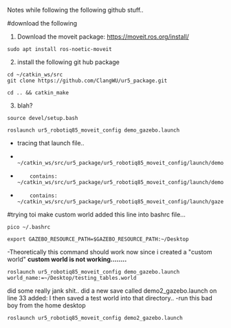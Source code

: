 Notes while following the following github stuff..

#download the following

1. Download the moveit package: https://moveit.ros.org/install/
```
sudo apt install ros-noetic-moveit
```
2.  install the following git hub package
```
cd ~/catkin_ws/src
git clone https://github.com/ClangWU/ur5_package.git
```
```
cd .. && catkin_make
```
3. blah?
```
source devel/setup.bash
```
```
roslaunch ur5_robotiq85_moveit_config demo_gazebo.launch
```
- tracing that launch file..
-         ~/catkin_ws/src/ur5_package/ur5_robotiq85_moveit_config/launch/demo_gazebo.launch
-         contains: ~/catkin_ws/src/ur5_package/ur5_robotiq85_moveit_config/launch/demo.launch
-         contains: ~/catkin_ws/src/ur5_package/ur5_robotiq85_moveit_config/launch/gazebo.launch
        
#trying toi make custom world
added this line into bashrc file...
```
pico ~/.bashrc

```
```
export GAZEBO_RESOURCE_PATH=$GAZEBO_RESOURCE_PATH:~/Desktop 
```
-Theoretically this command should work now since i created a "custom world"
**custom world is not working........**

```
roslaunch ur5_robotiq85_moveit_config demo_gazebo.launch world_name:=~/Desktop/testing_tables.world

```
did some really jank shit.. did a new save called demo2_gazebo.launch
on line 33 added:  <arg name="world_name" value="$(dirname)/testing_tables.world"/>
I then saved a test world into that directory..
-run this bad boy from the home desktop
```
roslaunch ur5_robotiq85_moveit_config demo2_gazebo.launch
```
